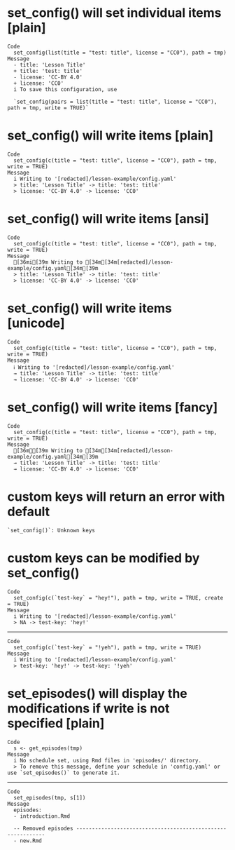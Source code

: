 # set_config() will set individual items [plain]

    Code
      set_config(list(title = "test: title", license = "CC0"), path = tmp)
    Message
      - title: 'Lesson Title'
      + title: 'test: title'
      - license: 'CC-BY 4.0'
      + license: 'CC0'
      i To save this configuration, use
      
      `set_config(pairs = list(title = "test: title", license = "CC0"), path = tmp, write = TRUE)`

# set_config() will write items [plain]

    Code
      set_config(c(title = "test: title", license = "CC0"), path = tmp, write = TRUE)
    Message
      i Writing to '[redacted]/lesson-example/config.yaml'
      > title: 'Lesson Title' -> title: 'test: title'
      > license: 'CC-BY 4.0' -> license: 'CC0'

# set_config() will write items [ansi]

    Code
      set_config(c(title = "test: title", license = "CC0"), path = tmp, write = TRUE)
    Message
      [36mi[39m Writing to [34m[34m[redacted]/lesson-example/config.yaml[34m[39m
      > title: 'Lesson Title' -> title: 'test: title'
      > license: 'CC-BY 4.0' -> license: 'CC0'

# set_config() will write items [unicode]

    Code
      set_config(c(title = "test: title", license = "CC0"), path = tmp, write = TRUE)
    Message
      ℹ Writing to '[redacted]/lesson-example/config.yaml'
      → title: 'Lesson Title' -> title: 'test: title'
      → license: 'CC-BY 4.0' -> license: 'CC0'

# set_config() will write items [fancy]

    Code
      set_config(c(title = "test: title", license = "CC0"), path = tmp, write = TRUE)
    Message
      [36mℹ[39m Writing to [34m[34m[redacted]/lesson-example/config.yaml[34m[39m
      → title: 'Lesson Title' -> title: 'test: title'
      → license: 'CC-BY 4.0' -> license: 'CC0'

# custom keys will return an error with default

    `set_config()`: Unknown keys

# custom keys can be modified by set_config()

    Code
      set_config(c(`test-key` = "hey!"), path = tmp, write = TRUE, create = TRUE)
    Message
      i Writing to '[redacted]/lesson-example/config.yaml'
      > NA -> test-key: 'hey!'

---

    Code
      set_config(c(`test-key` = "!yeh"), path = tmp, write = TRUE)
    Message
      i Writing to '[redacted]/lesson-example/config.yaml'
      > test-key: 'hey!' -> test-key: '!yeh'

# set_episodes() will display the modifications if write is not specified [plain]

    Code
      s <- get_episodes(tmp)
    Message
      i No schedule set, using Rmd files in 'episodes/' directory.
      > To remove this message, define your schedule in 'config.yaml' or use `set_episodes()` to generate it.

---

    Code
      set_episodes(tmp, s[1])
    Message
      episodes:
      - introduction.Rmd
      
      -- Removed episodes ------------------------------------------------------------
      - new.Rmd

